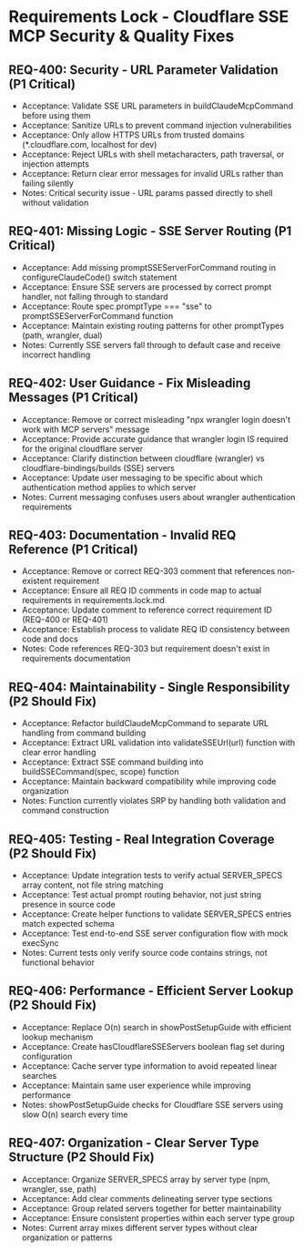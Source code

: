 # Requirements Lock - Cloudflare SSE MCP Security & Quality Fixes

## REQ-400: Security - URL Parameter Validation (P1 Critical)
- Acceptance: Validate SSE URL parameters in buildClaudeMcpCommand before using them
- Acceptance: Sanitize URLs to prevent command injection vulnerabilities 
- Acceptance: Only allow HTTPS URLs from trusted domains (*.cloudflare.com, localhost for dev)
- Acceptance: Reject URLs with shell metacharacters, path traversal, or injection attempts
- Acceptance: Return clear error messages for invalid URLs rather than failing silently
- Notes: Critical security issue - URL params passed directly to shell without validation

## REQ-401: Missing Logic - SSE Server Routing (P1 Critical)
- Acceptance: Add missing promptSSEServerForCommand routing in configureClaudeCode() switch statement
- Acceptance: Ensure SSE servers are processed by correct prompt handler, not falling through to standard
- Acceptance: Route spec.promptType === "sse" to promptSSEServerForCommand function
- Acceptance: Maintain existing routing patterns for other promptTypes (path, wrangler, dual)
- Notes: Currently SSE servers fall through to default case and receive incorrect handling

## REQ-402: User Guidance - Fix Misleading Messages (P1 Critical) 
- Acceptance: Remove or correct misleading "npx wrangler login doesn't work with MCP servers" message
- Acceptance: Provide accurate guidance that wrangler login IS required for the original cloudflare server
- Acceptance: Clarify distinction between cloudflare (wrangler) vs cloudflare-bindings/builds (SSE) servers
- Acceptance: Update user messaging to be specific about which authentication method applies to which server
- Notes: Current messaging confuses users about wrangler authentication requirements

## REQ-403: Documentation - Invalid REQ Reference (P1 Critical)
- Acceptance: Remove or correct REQ-303 comment that references non-existent requirement
- Acceptance: Ensure all REQ ID comments in code map to actual requirements in requirements.lock.md
- Acceptance: Update comment to reference correct requirement ID (REQ-400 or REQ-401)
- Acceptance: Establish process to validate REQ ID consistency between code and docs
- Notes: Code references REQ-303 but requirement doesn't exist in requirements documentation

## REQ-404: Maintainability - Single Responsibility (P2 Should Fix)
- Acceptance: Refactor buildClaudeMcpCommand to separate URL handling from command building
- Acceptance: Extract URL validation into validateSSEUrl(url) function with clear error handling
- Acceptance: Extract SSE command building into buildSSECommand(spec, scope) function
- Acceptance: Maintain backward compatibility while improving code organization
- Notes: Function currently violates SRP by handling both validation and command construction

## REQ-405: Testing - Real Integration Coverage (P2 Should Fix)
- Acceptance: Update integration tests to verify actual SERVER_SPECS array content, not file string matching
- Acceptance: Test actual prompt routing behavior, not just string presence in source code
- Acceptance: Create helper functions to validate SERVER_SPECS entries match expected schema
- Acceptance: Test end-to-end SSE server configuration flow with mock execSync
- Notes: Current tests only verify source code contains strings, not functional behavior

## REQ-406: Performance - Efficient Server Lookup (P2 Should Fix)
- Acceptance: Replace O(n) search in showPostSetupGuide with efficient lookup mechanism
- Acceptance: Create hasCloudflareSSEServers boolean flag set during configuration
- Acceptance: Cache server type information to avoid repeated linear searches
- Acceptance: Maintain same user experience while improving performance
- Notes: showPostSetupGuide checks for Cloudflare SSE servers using slow O(n) search every time

## REQ-407: Organization - Clear Server Type Structure (P2 Should Fix)  
- Acceptance: Organize SERVER_SPECS array by server type (npm, wrangler, sse, path)
- Acceptance: Add clear comments delineating server type sections
- Acceptance: Group related servers together for better maintainability
- Acceptance: Ensure consistent properties within each server type group
- Notes: Current array mixes different server types without clear organization or patterns